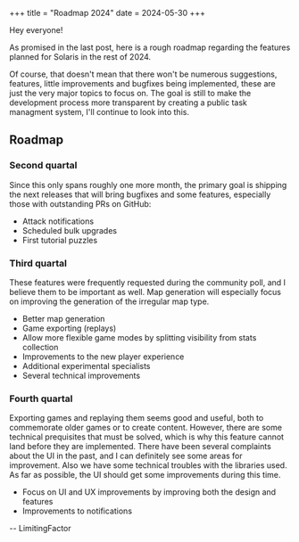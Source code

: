 +++
title = "Roadmap 2024"
date = 2024-05-30
+++

Hey everyone!

As promised in the last post, here is a rough roadmap regarding the features planned for Solaris in the rest of 2024.

Of course, that doesn't mean that there won't be numerous suggestions, features, little improvements and bugfixes being implemented, these are just the very major topics to focus on.
The goal is still to make the development process more transparent by creating a public task managment system, I'll continue to look into this.

## Roadmap

### Second quartal

Since this only spans roughly one more month, the primary goal is shipping the next releases that will bring bugfixes and some features, especially those with outstanding PRs on GitHub:

- Attack notifications
- Scheduled bulk upgrades
- First tutorial puzzles

### Third quartal

These features were frequently requested during the community poll, and I believe them to be important as well. Map generation will especially focus on improving the generation of the irregular map type.

- Better map generation
- Game exporting (replays)
- Allow more flexible game modes by splitting visibility from stats collection
- Improvements to the new player experience
- Additional experimental specialists
- Several technical improvements

### Fourth quartal

Exporting games and replaying them seems good and useful, both to commemorate older games or to create content. However, there are some technical prequisites that must be solved, which is why this feature cannot land before they are implemented.
There have been several complaints about the UI in the past, and I can definitely see some areas for improvement. Also we have some technical troubles with the libraries used. As far as possible, the UI should get some improvements during this time.

- Focus on UI and UX improvements by improving both the design and features
- Improvements to notifications



-- LimitingFactor
